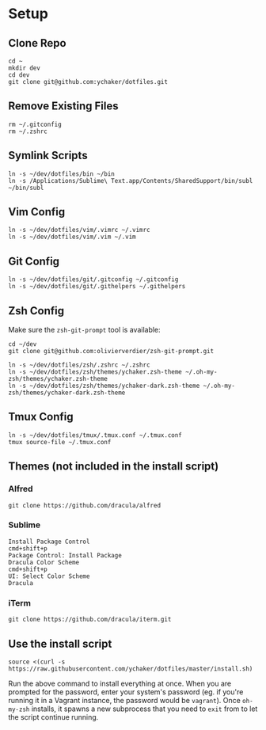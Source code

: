 # Setup

## Clone Repo

```
cd ~
mkdir dev
cd dev
git clone git@github.com:ychaker/dotfiles.git
```

## Remove Existing Files

```
rm ~/.gitconfig
rm ~/.zshrc
```

## Symlink Scripts

```
ln -s ~/dev/dotfiles/bin ~/bin
ln -s /Applications/Sublime\ Text.app/Contents/SharedSupport/bin/subl ~/bin/subl
```

## Vim Config

```
ln -s ~/dev/dotfiles/vim/.vimrc ~/.vimrc
ln -s ~/dev/dotfiles/vim/.vim ~/.vim
```

## Git Config

```
ln -s ~/dev/dotfiles/git/.gitconfig ~/.gitconfig
ln -s ~/dev/dotfiles/git/.githelpers ~/.githelpers
```

## Zsh Config

Make sure the `zsh-git-prompt` tool is available:

```
cd ~/dev
git clone git@github.com:olivierverdier/zsh-git-prompt.git
```

```
ln -s ~/dev/dotfiles/zsh/.zshrc ~/.zshrc
ln -s ~/dev/dotfiles/zsh/themes/ychaker.zsh-theme ~/.oh-my-zsh/themes/ychaker.zsh-theme
ln -s ~/dev/dotfiles/zsh/themes/ychaker-dark.zsh-theme ~/.oh-my-zsh/themes/ychaker-dark.zsh-theme
```

## Tmux Config

```
ln -s ~/dev/dotfiles/tmux/.tmux.conf ~/.tmux.conf
tmux source-file ~/.tmux.conf
```

## Themes (not included in the install script)

### Alfred

```
git clone https://github.com/dracula/alfred
```

### Sublime

```
Install Package Control
cmd+shift+p
Package Control: Install Package
Dracula Color Scheme
cmd+shift+p
UI: Select Color Scheme
Dracula
```

### iTerm

```
git clone https://github.com/dracula/iterm.git
```

## Use the install script

```
source <(curl -s https://raw.githubusercontent.com/ychaker/dotfiles/master/install.sh)
```

Run the above command to install everything at once.
When you are prompted for the password, enter your system's password (eg. if you're running it in a Vagrant instance, the password would be `vagrant`).
Once `oh-my-zsh` installs, it spawns a new subprocess that you need to `exit` from to let the script continue running.
